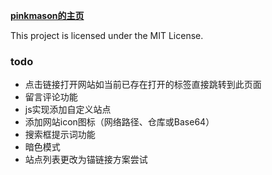 <a href="https://pinkmason.github.io/" target="_blank"><strong>pinkmason的主页</strong></a>

This project is licensed under the MIT License.

### todo
- 点击链接打开网站如当前已存在打开的标签直接跳转到此页面
- 留言评论功能
- js实现添加自定义站点
- 添加网站icon图标（网络路径、仓库或Base64）
- 搜索框提示词功能
- 暗色模式
- 站点列表更改为锚链接方案尝试

